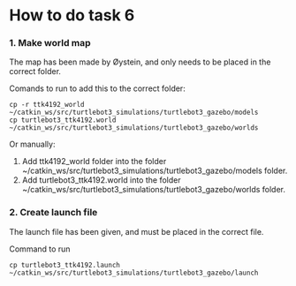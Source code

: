 # How to do task 6

### 1. Make world map
The map has been made by Øystein, and only needs to be placed in the correct folder. 

Comands to run to add this to the correct folder:
```
cp -r ttk4192_world ~/catkin_ws/src/turtlebot3_simulations/turtlebot3_gazebo/models
cp turtlebot3_ttk4192.world ~/catkin_ws/src/turtlebot3_simulations/turtlebot3_gazebo/worlds
```

Or manually:
1. Add ttk4192_world folder into the folder ~/catkin_ws/src/turtlebot3_simulations/turtlebot3_gazebo/models folder.
2. Add turtlebot3_ttk4192.world into the folder ~/catkin_ws/src/turtlebot3_simulations/turtlebot3_gazebo/worlds folder.

### 2. Create launch file
The launch file has been given, and must be placed in the correct file. 

Command to run
```
cp turtlebot3_ttk4192.launch ~/catkin_ws/src/turtlebot3_simulations/turtlebot3_gazebo/launch
```
